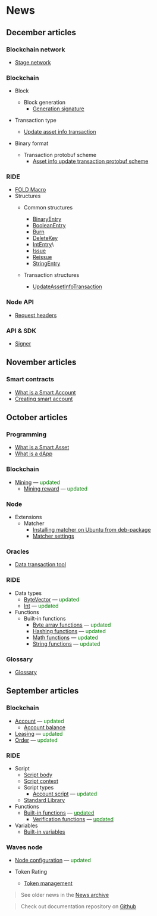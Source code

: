 # News

## December articles

### Blockchain network

* [Stage network](blockchain/blockchain-network/stage-network.md)

### Blockchain

* Block
  * Block generation
    * [Generation signature](blockchain/block/block-generation/generation-signature.md)

* Transaction type
  * [Update asset info transaction](blockchain/transaction-type/update-asset-info-transaction.md)

* Binary format
  * Transaction protobuf scheme
    * [Asset info update transaction protobuf scheme](blockchain/binary-format/transaction-protobuf-scheme/update-asset-info-transaction-protobuf-scheme.md)

### RIDE

* [FOLD<N> Macro](ride/fold-macro.md)
* Structures
  * Common structures
    * [BinaryEntry](ride/structures/common-structures/binary-entry.md)
    * [BooleanEntry](ride/structures/common-structures/boolean-entry.md)
    * [Burn](ride/structures/common-structures/burn.md)
    * [DeleteKey](ride/structures/common-structures/delete-key.md)
    * [IntEntry](ride/structures/common-structures/int-entry.md)\
    * [Issue](ride/structures/common-structures/issue.md)
    * [Reissue](ride/structures/common-structures/reissue.md)
    * [StringEntry](ride/structures/common-structures/string-entry.md)

  * Transaction structures
    * [UpdateAssetInfoTransaction](ride/structures/transaction-structures/update-asset-info-transaction.md)

### Node API

* [Request headers](waves-node/node-api/headers.md)

### API & SDK

* [Signer](/waves-api-and-sdk/client-libraries/signer.md)

## November articles

### Smart contracts

* [What is a Smart Account](smart-contracts/what-is-smart-account.md)
* [Creating smart account](smart-contracts/how-to-create-smart-account.md)

## October articles

### Programming

* [What is a Smart Asset](smart-contracts/what-is-smart-asset.md)
* [What is a dApp](smart-contracts/what-is-a-dapp.md)

### Blockchain

* [Mining](blockchain/mining.md) — <span style="color:green">updated</span>
  * [Mining reward](blockchain/mining/mining-reward.md) — <span style="color:green">updated</span>

### Node

* Extensions
  * Matcher
    * [Installing matcher on Ubuntu from deb-package](/waves-node/extensions/matcher/matcher-install-ubuntu-deb.md)
    * [Matcher settings](/waves-node/extensions/matcher/matcher-settings.md)

### Oracles

* [Data transaction tool](waves-oracles/data-transaction-tool.md)

### RIDE

* Data types
  * [ByteVector](ride/data-types/byte-vector.md) — <span style="color:green">updated</span>
  * [Int](ride/data-types/int.md) — <span style="color:green">updated</span>
* Functions
  * Built-in functions
    * [Byte array functions](ride/functions/built-in-functions/byte-array-functions.md) — <span style="color:green">updated</span>
    * [Hashing functions](ride/functions/built-in-functions/hashing-functions.md) — <span style="color:green">updated</span>
    * [Math functions](ride/functions/built-in-functions/math-functions.md) — <span style="color:green">updated</span>
    * [String functions](ride/functions/built-in-functions/string-functions.md) — <span style="color:green">updated</span>

### Glossary

* [Glossary](glossary/glossary.md)

## September articles

### Blockchain

* [Account](blockchain/account.md) — <span style="color:green">updated</span>
  * [Account balance](blockchain/account/account-balance.md)
* [Leasing](blockchain/leasing.md) — <span style="color:green">updated</span>
* [Order](blockchain/order.md) — <span style="color:green">updated</span>

### RIDE

* Script
  * [Script body](ride/script/script-body.md)
  * [Script context](ride/script/script-context.md)
  * Script types
    * [Account script](ride/script/script-types/account-script.md) — <span style="color:green">updated</span>
  * [Standard Library](ride/script/standard-library.md)
* Functions
  * [Built-in functions](ride/functions/built-in-functions.md) — [<span style="color:green">updated</span>](https://github.com/wavesplatform/waves-documentation/commit/b9c34cc7a7c0f540a2e41be8592233e1903da0d2#diff-b3344cfde38b2228710ac8c6a652a56d)
    * [Verification functions](ride/functions/built-in-functions/verification-functions.md) — [<span style="color:green">updated</span>](https://github.com/wavesplatform/waves-documentation/commit/de148968d16389068ce77865bcc3a482eb3fb9b5?diff=unified#diff-7d8db406e747ac90ad2ed0ae321fc5fe)
* Variables
  * [Built-in variables](ride/variables/built-in-variables.md)

### Waves node

* [Node configuration](waves-node/node-configuration.md) — <span style="color:green">updated</span>

* Token Rating
  * [Token management](waves-token-rating/token-management.md)

> See older news in the [News archive](miscellaneous/news-archive.md)

> Check out documentation repository on [Github](https://github.com/wavesplatform/waves-documentation)
